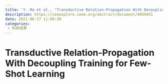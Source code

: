 ```yaml
---
title: 'Y. Ma et al., "Transductive Relation-Propagation With Decoupling Training for Few-Shot Learning," in IEEE Transactions on Neural Networks and Learning Systems, vol. 33, no. 11, pp. 6652-6664, Nov. 2022, doi: 10.1109/TNNLS.2021.3082928.'
description: https://ieeexplore.ieee.org/abstract/document/9459451
date: 2021-06-17 11:09:39
categories:
 - 科研成果
---
```

# Transductive Relation-Propagation With Decoupling Training for Few-Shot Learning
